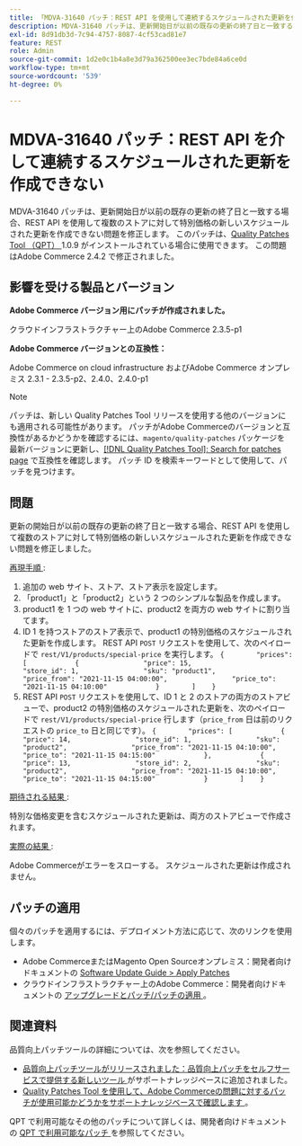 ```yaml
---
title: 「MDVA-31640 パッチ：REST API を使用して連続するスケジュールされた更新を作成できない」
description: MDVA-31640 パッチは、更新開始日が以前の既存の更新の終了日と一致する場合、REST API を使用して複数のストアに対して特別価格の新しいスケジュールされた更新を作成できない問題を修正します。 このパッチは、[Quality Patches Tool （QPT） ] （/help/announcements/adobe-commerce-announcements/magento-quality-patches-released-new-tool-to-self-serve-quality-patches.md） 1.0.9 がインストールされている場合に利用できます。 この問題はAdobe Commerce 2.4.2 で修正されました。
exl-id: 8d91db3d-7c94-4757-8087-4cf53cad81e7
feature: REST
role: Admin
source-git-commit: 1d2e0c1b4a8e3d79a362500ee3ec7bde84a6ce0d
workflow-type: tm+mt
source-wordcount: '539'
ht-degree: 0%

---
```


# MDVA-31640 パッチ：REST API を介して連続するスケジュールされた更新を作成できない

MDVA-31640 パッチは、更新開始日が以前の既存の更新の終了日と一致する場合、REST API を使用して複数のストアに対して特別価格の新しいスケジュールされた更新を作成できない問題を修正します。 このパッチは、[Quality Patches Tool （QPT） ](/help/announcements/adobe-commerce-announcements/magento-quality-patches-released-new-tool-to-self-serve-quality-patches.md)1.0.9 がインストールされている場合に使用できます。 この問題はAdobe Commerce 2.4.2 で修正されました。

## 影響を受ける製品とバージョン

**Adobe Commerce バージョン用にパッチが作成されました。**

クラウドインフラストラクチャー上のAdobe Commerce 2.3.5-p1

**Adobe Commerce バージョンとの互換性：**

Adobe Commerce on cloud infrastructure およびAdobe Commerce オンプレミス 2.3.1 - 2.3.5-p2、2.4.0、2.4.0-p1

>[!NOTE]
>
>パッチは、新しい Quality Patches Tool リリースを使用する他のバージョンにも適用される可能性があります。 パッチがAdobe Commerceのバージョンと互換性があるかどうかを確認するには、`magento/quality-patches` パッケージを最新バージョンに更新し、[[!DNL Quality Patches Tool]: Search for patches page](https://devdocs.magento.com/quality-patches/tool.html#patch-grid) で互換性を確認します。 パッチ ID を検索キーワードとして使用して、パッチを見つけます。

## 問題

更新の開始日が以前の既存の更新の終了日と一致する場合、REST API を使用して複数のストアに対して特別価格の新しいスケジュールされた更新を作成できない問題を修正しました。

<u> 再現手順 </u>:

1. 追加の web サイト、ストア、ストア表示を設定します。
1. 「product1」と「product2」という 2 つのシンプルな製品を作成します。
1. product1 を 1 つの web サイトに、product2 を両方の web サイトに割り当てます。
1. ID 1 を持つストアのストア表示で、product1 の特別価格のスケジュールされた更新を作成します。 REST API `POST` リクエストを使用して、次のペイロードで `rest/V1/products/special-price` を実行します。
   `{        "prices": [            {                "price": 15,                "store_id": 1,                "sku": "product1",                "price_from": "2021-11-15 04:00:00",                "price_to": "2021-11-15 04:10:00"            }        ]    }`
1. REST API `POST` リクエストを使用して、ID 1 と 2 のストアの両方のストアビューで、product2 の特別価格のスケジュールされた更新を、次のペイロードで `rest/V1/products/special-price` 行します（`price_from` 日は前のリクエストの `price_to` 日と同じです）。
   `{        "prices": [            {                "price": 14,                "store_id": 1,                "sku": "product2",                "price_from": "2021-11-15 04:10:00",                "price_to": "2021-11-15 04:15:00"            },            {                "price": 13,                "store_id": 2,                "sku": "product2",                "price_from": "2021-11-15 04:10:00",                "price_to": "2021-11-15 04:15:00"            }        ]    }`

<u> 期待される結果 </u>:

特別な価格変更を含むスケジュールされた更新は、両方のストアビューで作成されます。

<u> 実際の結果 </u>:

Adobe Commerceがエラーをスローする。 スケジュールされた更新は作成されません。

## パッチの適用

個々のパッチを適用するには、デプロイメント方法に応じて、次のリンクを使用します。

* Adobe CommerceまたはMagento Open Sourceオンプレミス：開発者向けドキュメントの [Software Update Guide > Apply Patches](https://devdocs.magento.com/guides/v2.4/comp-mgr/patching/mqp.html)
* クラウドインフラストラクチャー上のAdobe Commerce：開発者向けドキュメントの [ アップグレードとパッチ/パッチの適用 ](https://devdocs.magento.com/cloud/project/project-patch.html)。

## 関連資料

品質向上パッチツールの詳細については、次を参照してください。

* [ 品質向上パッチツールがリリースされました：品質向上パッチをセルフサービスで提供する新しいツール ](/help/announcements/adobe-commerce-announcements/magento-quality-patches-released-new-tool-to-self-serve-quality-patches.md) がサポートナレッジベースに追加されました。
* [Quality Patches Tool を使用して、Adobe Commerceの問題に対するパッチが使用可能かどうかをサポートナレッジベースで確認します ](/help/support-tools/patches-available-in-qpt-tool/check-patch-for-magento-issue-with-magento-quality-patches.md)。

QPT で利用可能なその他のパッチについて詳しくは、開発者向けドキュメントの [QPT で利用可能なパッチ ](https://devdocs.magento.com/quality-patches/tool.html#patch-grid) を参照してください。

